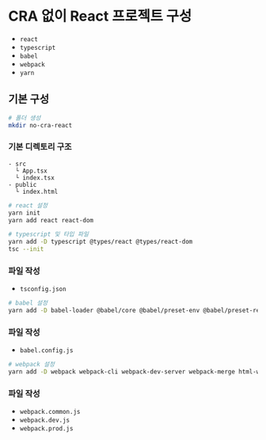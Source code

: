 # CRA 없이 React 프로젝트 구성

- `react`
- `typescript`
- `babel`
- `webpack`
- `yarn`

## 기본 구성

```sh
# 폴더 생성
mkdir no-cra-react
```

### 기본 디렉토리 구조

```
- src
  └ App.tsx
  └ index.tsx
- public
  └ index.html
```

```sh
# react 설정
yarn init
yarn add react react-dom
```

```sh
# typescript 및 타입 파일
yarn add -D typescript @types/react @types/react-dom
tsc --init
```

### 파일 작성

- `tsconfig.json`

```sh
# babel 설정
yarn add -D babel-loader @babel/core @babel/preset-env @babel/preset-react @babel/preset-typescript
```

### 파일 작성

- `babel.config.js`

```sh
# webpack 설정
yarn add -D webpack webpack-cli webpack-dev-server webpack-merge html-webpack-plugin ts-loader
```

### 파일 작성

- `webpack.common.js`
- `webpack.dev.js`
- `webpack.prod.js`
